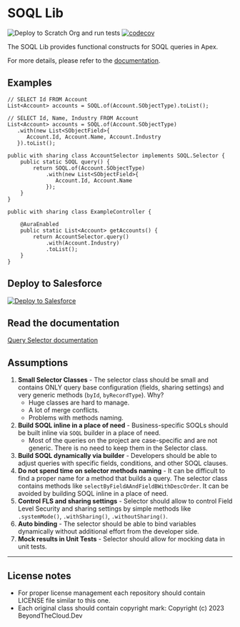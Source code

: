 # SOQL Lib

![Deploy to Scratch Org and run tests](https://github.com/beyond-the-cloud-dev/query-selector/actions/workflows/ci.yml/badge.svg)
[![codecov](https://codecov.io/gh/beyond-the-cloud-dev/query-selector/branch/main/graph/badge.svg)](https://codecov.io/gh/beyond-the-cloud-dev/query-selector)

The SOQL Lib provides functional constructs for SOQL queries in Apex.

For more details, please refer to the [documentation](https://soql-lib.vercel.app/).

## Examples

```apex
// SELECT Id FROM Account
List<Account> accounts = SOQL.of(Account.SObjectType).toList();
```

```apex
// SELECT Id, Name, Industry FROM Account
List<Account> accounts = SOQL.of(Account.SObjectType)
   .with(new List<SObjectField>{
      Account.Id, Account.Name, Account.Industry
   }).toList();
```

```apex
public with sharing class AccountSelector implements SOQL.Selector {
    public static SOQL query() {
        return SOQL.of(Account.SObjectType)
            .with(new List<SObjectField>{
               Account.Id, Account.Name
            });
    }
}
```

```apex
public with sharing class ExampleController {

    @AuraEnabled
    public static List<Account> getAccounts() {
        return AccountSelector.query()
            .with(Account.Industry)
            .toList();
    }
}
```



## Deploy to Salesforce

<a href="https://githubsfdeploy.herokuapp.com?owner=beyond-the-cloud-dev&repo=query-selector&ref=main">
  <img alt="Deploy to Salesforce"
       src="https://raw.githubusercontent.com/afawcett/githubsfdeploy/master/deploy.png">
</a>

## Read the documentation

[Query Selector documentation](https://soql-lib.vercel.app/)

## Assumptions

1. **Small Selector Classes** - The selector class should be small and contains ONLY query base configuration (fields, sharing settings) and very generic methods (`byId`, `byRecordType`). Why?
   - Huge classes are hard to manage.
   - A lot of merge conflicts.
   - Problems with methods naming.
2. **Build SOQL inline in a place of need** - Business-specific SOQLs should be built inline via `SOQL` builder in a place of need.
   - Most of the queries on the project are case-specific and are not generic. There is no need to keep them in the Selector class.
3. **Build SOQL dynamically via builder** - Developers should be able to adjust queries with specific fields, conditions, and other SOQL clauses.
4. **Do not spend time on selector methods naming** - It can be difficult to find a proper name for a method that builds a query. The selector class contains methods like `selectByFieldAAndFieldBWithDescOrder`. It can be avoided by building SOQL inline in a place of need.
5. **Control FLS and sharing settings** - Selector should allow to control Field Level Security and sharing settings by simple methods like `.systemMode()`, `.withSharing()`, `.withoutSharing()`.
6. **Auto binding** - The selector should be able to bind variables dynamically without additional effort from the developer side.
7. **Mock results in Unit Tests** - Selector should allow for mocking data in unit tests.

----

## License notes

- For proper license management each repository should contain LICENSE file similar to this one.
- Each original class should contain copyright mark: Copyright (c) 2023 BeyondTheCloud.Dev
